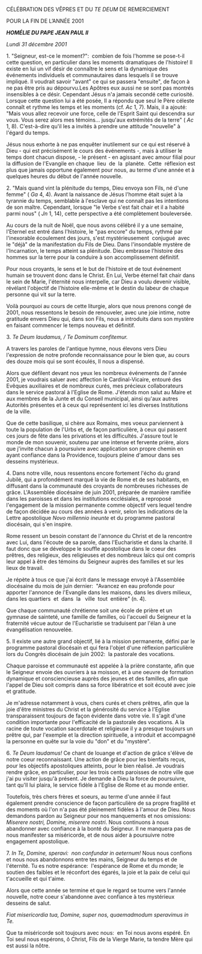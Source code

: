 CÉLÉBRATION DES VÊPRES ET DU *TE DEUM* DE REMERCIEMENT

POUR LA FIN DE L’ANNÉE 2001

***HOMÉLIE DU PAPE JEAN PAUL II***

*Lundi 31 décembre 2001*

1. "Seigneur, est-ce le moment?":  combien de fois l'homme se pose-t-il cette question, en particulier dans les moments dramatiques de l'histoire! Il existe en lui un vif désir de connaître le sens et la dynamique des événements individuels et communautaires dans lesquels il se trouve impliqué. Il voudrait savoir "avant" ce qui se passera "ensuite", de façon à ne pas être pris au dépourvu.Les Apôtres eux aussi ne se sont pas montrés insensibles à ce désir. Cependant Jésus n'a jamais secondé cette curiosité. Lorsque cette question lui a été posée, Il a répondu que seul le Père céleste connaît et rythme les temps et les moments (cf. *Ac* 1, 7). Mais, il a ajouté:  "Mais vous allez recevoir une force, celle de l'Esprit Saint qui descendra sur vous. Vous serez alors mes témoins... jusqu'aux extrémités de la terre" ( *Ac* 1, 8). C'est-à-dire qu'il les a invités à prendre une attitude "nouvelle" à l'égard du temps.

Jésus nous exhorte à ne pas enquêter inutilement sur ce qui est réservé à Dieu - qui est précisément le cours des événements -, mais à utiliser le temps dont chacun dispose, - le présent - en agissant avec amour filial pour la diffusion de l'Evangile en chaque  lieu  de  la  planète.  Cette  réflexion est plus que jamais opportune également pour nous, au terme d'une année et à quelques heures du début de l'année nouvelle.

2. "Mais quand vint la plénitude du temps, Dieu envoya son Fils, né d'une femme" ( *Ga* 4, 4). Avant la naissance de Jésus l'homme était sujet à la tyrannie du temps, semblable à l'esclave qui ne connaît pas les intentions de son maître. Cependant, lorsque "le Verbe s'est fait chair et il a habité parmi nous" ( *Jn* 1, 14), cette perspective a été complètement bouleversée.

Au cours de la nuit de Noël, que nous avons célébré il y a une semaine, l'Eternel est entré dans l'histoire, le "pas encore" du temps, rythmé par l'inexorable écoulement des jours, s'est mystérieusement  conjugué  avec  le "déjà" de la manifestation du Fils de Dieu. Dans l'insondable mystère de l'Incarnation, le temps atteint sa plénitude. Dieu embrasse l'histoire des hommes sur la terre pour la conduire à son accomplissement définitif.

Pour nous croyants, le sens et le but de l'histoire et de tout événement humain se trouvent donc dans le Christ. En Lui, Verbe éternel fait chair dans le sein de Marie, l'éternité nous interpelle, car Dieu a voulu devenir visible, révélant l'objectif de l'histoire elle-même et le destin du labeur de chaque personne qui vit sur la terre.

Voilà pourquoi au cours de cette liturgie, alors que nous prenons congé de 2001, nous ressentons le besoin de renouveler, avec une joie intime, notre gratitude envers Dieu qui, dans son Fils, nous a introduits dans son mystère en faisant commencer le temps nouveau et définitif.

3. *Te Deum laudamus, / Te Dominum confitemur.*

A travers les paroles de l'antique hymne, nous élevons vers Dieu l'expression de notre profonde reconnaissance pour le bien que, au cours des douze mois qui se sont écoulés, Il nous a dispensé.

Alors que défilent devant nos yeux les nombreux événements de l'année 2001, je voudrais saluer avec affection le Cardinal-Vicaire, entouré des Evêques auxiliaires et de nombreux curés, mes précieux collaborateurs dans le service pastoral à l'Eglise de Rome. J'étends mon salut au Maire et aux membres de la Junte et du Conseil municipal, ainsi qu'aux autres Autorités présentes et à ceux qui représentent ici les diverses Institutions de la ville.

Que de cette basilique, si chère aux Romains, mes voeux parviennent à toute la population de l'Urbs et, de façon particulière, à ceux qui passent ces jours de fête dans les privations et les difficultés. J'assure tout le monde de mon souvenir, soutenu par une intense et fervente prière, alors que j'invite chacun à poursuivre avec application son propre chemin en ayant confiance dans la Providence, toujours pleine d'amour dans ses desseins mystérieux.

4. Dans notre ville, nous ressentons encore fortement l'écho du grand Jubilé, qui a profondément marqué la vie de Rome et de ses habitants, en diffusant dans la communauté des croyants de nombreuses richesses de grâce. L'Assemblée diocésaine de juin 2001, préparée de manière ramifiée dans les paroisses et dans les institutions ecclésiales, a reproposé l'engagement de la mission permanente comme objectif vers lequel tendre de façon décidée au cours des années à venir, selon les indications de la Lettre apostolique *Novo millennio ineunte* et du programme pastoral diocésain, qui s'en inspire.

Rome ressent un besoin constant de l'annonce du Christ et de la rencontre avec Lui, dans l'écoute de sa parole, dans l'Eucharistie et dans la charité. Il faut donc que se développe le souffle apostolique dans le coeur des prêtres, des religieux, des religieuses et des nombreux laïcs qui ont compris leur appel à être des témoins du Seigneur auprès des familles et sur les lieux de travail.

Je répète à tous ce que j'ai écrit dans le message envoyé à l'Assemblée diocésaine du mois de juin dernier:  "Avancez en eau profonde pour apporter l'annonce de l'Evangile dans les maisons, dans les divers milieux, dans les quartiers  et  dans  la   ville  tout  entière" (n. 4).

Que chaque communauté chrétienne soit une école de prière et un gymnase de sainteté, une famille de familles, où l'accueil du Seigneur et la fraternité vécue autour de l'Eucharistie se traduisent par l'élan à une évangélisation renouvelée.

5. Il existe une autre grand objectif, lié à la mission permanente, défini par le programme pastoral diocésain et qui fera l'objet d'une réflexion particulière lors du Congrès diocésain de juin 2002:  la pastorale des vocations.

Chaque paroisse et communauté est appelée à la prière constante, afin que le Seigneur envoie des ouvriers à sa moisson, et à une oeuvre de formation dynamique et consciencieuse auprès des jeunes et des familles, afin que l'appel de Dieu soit compris dans sa force libératrice et soit écouté avec joie et gratitude.

Je m'adresse notamment à vous, chers curés et chers prêtres, afin que la joie d'être ministres du Christ et la générosité du service à l'Eglise transparaissent toujours de façon évidente dans votre vie. Il s'agit d'une condition importante pour l'efficacité de la pastorale des vocations. A la racine de toute vocation sacerdotale et religieuse il y a presque toujours un prêtre qui, par l'exemple et la direction spirituelle, a introduit et accompagné la personne en quête sur la voie du "don" et du "mystère".

6. *Te Deum laudamus!* Ce chant de louange et d'action de grâce s'élève de notre coeur reconnaissant. Une action de grâce pour les bienfaits reçus, pour les objectifs apostoliques atteints, pour le bien réalisé. Je voudrais rendre grâce, en particulier, pour les trois cents paroisses de notre ville que j'ai pu visiter jusqu'à présent. Je demande à Dieu la force de poursuivre, tant qu'Il lui plaira, le service fidèle à l'Eglise de Rome et au monde entier.

Toutefois, très chers frères et soeurs, au terme d'une année il faut également prendre conscience de façon particulière de sa propre fragilité et des moments où l'on n'a pas été pleinement fidèles à l'amour de Dieu. Nous demandons pardon au Seigneur pour nos manquements et nos omissions:  *Miserere nostri, Domine, miserere nostri*. Nous continuons à nous abandonner avec confiance à la bonté du Seigneur. Il ne manquera pas de nous manifester sa miséricorde, et de nous aider à poursuivre notre engagement apostolique.

7. *In Te, Domine, speravi:  non confundar in aeternum!* Nous nous confions et nous nous abandonnons entre tes mains, Seigneur du temps et de l'éternité. Tu es notre espérance:  l'espérance de Rome et du monde; le soutien des faibles et le réconfort des égarés, la joie et la paix de celui qui t'accueille et qui t'aime.

Alors que cette année se termine et que le regard se tourne vers l'année nouvelle, notre coeur s'abandonne avec confiance à tes mystérieux desseins de salut.

*Fiat misericordia tua, Domine, super nos, quaemadmodum speravimus in Te.*

Que ta miséricorde soit toujours avec nous:  en Toi nous avons espéré. En Toi seul nous espérons, ô Christ, Fils de la Vierge Marie, ta tendre Mère qui est aussi la nôtre.